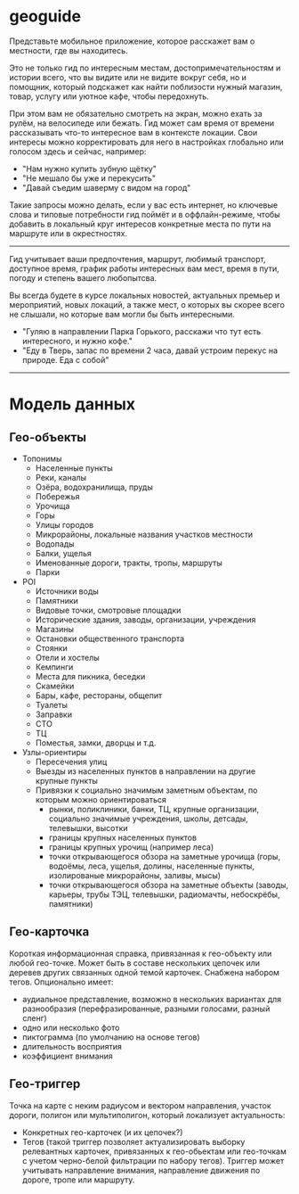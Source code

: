 # geoguide

Представьте мобильное приложение, которое расскажет вам о местности, где вы находитесь.

Это не только гид по интересным местам, достопримечательностям и истории всего, 
что вы видите или не видите вокруг себя, но и помощник, 
который подскажет как найти поблизости нужный магазин, товар, услугу или уютное кафе, чтобы передохнуть.

При этом вам не обязательно смотреть на экран, можно ехать за рулём, на велосипеде или бежать.
Гид может сам время от времени рассказывать что-то интересное вам в контексте локации. 
Свои интересы можно корректировать для него в настройках глобально или голосом здесь и сейчас, например: 

- "Нам нужно купить зубную щётку"
- "Не мешало бы уже и перекусить"
- "Давай съедим шаверму с видом на город"

Такие запросы можно делать, если у вас есть интернет, но ключевые слова и типовые потребности гид поймёт и в оффлайн-режиме,
чтобы добавить в локальный круг интересов конкретные места по пути на маршруте или в окрестностях.

---

Гид учитывает ваши предпочтения, маршрут, любимый транспорт, доступное время, график работы интересных вам мест, время в пути, погоду и степень вашего любопытсва.

Вы всегда будете в курсе локальных новостей, актуальных премьер и мероприятий, новых локаций, 
а также мест, о которых вы скорее всего не слышали, но которые вам могли бы быть интересными.

- "Гуляю в направлении Парка Горького, расскажи что тут есть интересного, и нужно кофе."
- "Еду в Тверь, запас по времени 2 часа, давай устроим перекус на природе. Еда с собой"

---

# Модель данных

## Гео-объекты
- Топонимы
  - Населенные пункты
  - Реки, каналы
  - Озёра, водохранилища, пруды
  - Побережья
  - Урочища
  - Горы
  - Улицы городов
  - Микрорайоны, локальные названия участков местности
  - Водопады
  - Балки, ущелья
  - Именованные дороги, тракты, тропы, маршруты
  - Парки
- POI
  - Источники воды
  - Памятники
  - Видовые точки, смотровые площадки
  - Исторические здания, заводы, организации, учреждения
  - Магазины
  - Остановки общественного транспорта
  - Стоянки
  - Отели и хостелы
  - Кемпинги
  - Места для пикника, беседки
  - Скамейки
  - Бары, кафе, рестораны, общепит
  - Туалеты
  - Заправки
  - СТО
  - ТЦ
  - Поместья, замки, дворцы и т.д.
- Узлы-ориентиры
  - Пересечения улиц
  - Выезды из населенных пунктов в направлении на другие крупные пункты
  - Привязки к социально значимым заметным объектам, по которым можно ориентироваться
    - рынки, поликлиники, банки, ТЦ, крупные организации, социально значимые учреждения, школы, детсады, телевышки, высотки
    - границы крупных населенных пунктов 
    - границы крупных урочищ (например леса)
    - точки открывающегося обзора на заметные урочища (горы, водоёмы, леса, ущелья, долины, населенные пункты, изолированые микрорайоны, заливы, мысы)
    - точки открывающегося обзора на заметные объекты (заводы, карьеры, трубы ТЭЦ, телевышки, радиомачты, небоскрёбы, памятники)

## Гео-карточка

Короткая информационная справка, привязанная к гео-объекту или любой гео-точке.
Может быть в составе нескольких цепочек или деревев других связанных одной темой карточек.
Снабжена набором тегов.
Опционально имеет:
- аудиальное представление, возможно в нескольких вариантах для разнообразия (перефразированные, разными голосами, разный сленг) 
- одно или несколько фото
- пиктограмма (по умолчанию на основе тегов)
- длительность восприятия
- коэффициент внимания

## Гео-триггер

Точка на карте с неким радиусом и вектором направления, участок дороги, полигон или мультиполигон, который локализует актуальность:
  - Конкретных гео-карточек (и их цепочек?)
  - Тегов (такой триггер позволяет актуализировать выборку релевантных карточек, привязанных к гео-обьектам или гео-точкам с учетом черно-белой фильтрации по набору тегов).
Триггер может учитывать направление внимания, направление движения по дороге, тропе или маршруту.

